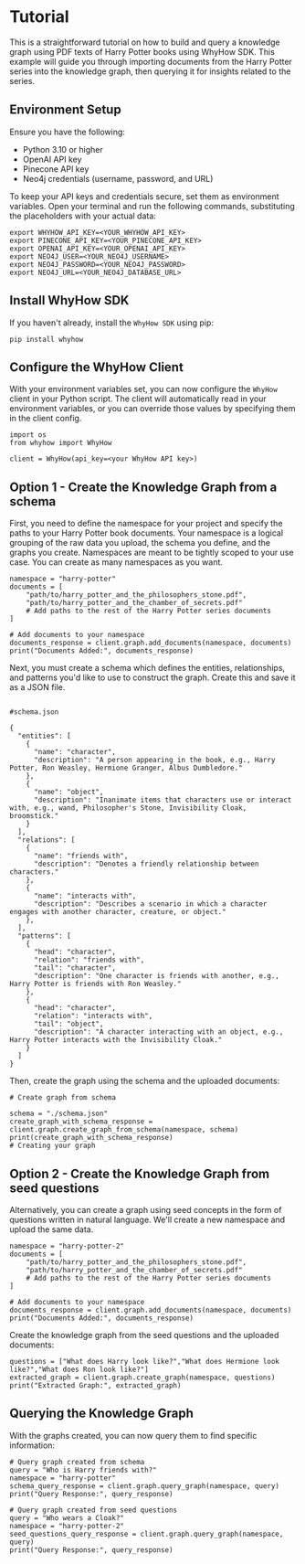 # Tutorial

This is a straightforward tutorial on how to build and query a knowledge graph using PDF texts of Harry Potter books using WhyHow SDK. This example will guide you through importing documents from the Harry Potter series into the knowledge graph, then querying it for insights related to the series.

## Environment Setup

Ensure you have the following:

- Python 3.10 or higher
- OpenAI API key
- Pinecone API key
- Neo4j credentials (username, password, and URL)

To keep your API keys and credentials secure, set them as environment variables. Open your terminal and run the following commands, substituting the placeholders with your actual data:

```shell
export WHYHOW_API_KEY=<YOUR_WHYHOW_API_KEY>
export PINECONE_API_KEY=<YOUR_PINECONE_API_KEY>
export OPENAI_API_KEY=<YOUR_OPENAI_API_KEY>
export NEO4J_USER=<YOUR_NEO4J_USERNAME>
export NEO4J_PASSWORD=<YOUR_NEO4J_PASSWORD>
export NEO4J_URL=<YOUR_NEO4J_DATABASE_URL>
```

## Install WhyHow SDK

If you haven't already, install the `WhyHow SDK` using pip:

```shell
pip install whyhow
```

## Configure the WhyHow Client

With your environment variables set, you can now configure the `WhyHow` client in your Python script. The client will automatically read in your environment variables, or you can override those values by specifying them in the client config.

```shell
import os
from whyhow import WhyHow

client = WhyHow(api_key=<your WhyHow API key>)
```

## Option 1 - Create the Knowledge Graph from a schema

First, you need to define the namespace for your project and specify the paths to your Harry Potter book documents. Your namespace is a logical grouping of the raw data you upload, the schema you define, and the graphs you create. Namespaces are meant to be tightly scoped to your use case. You can create as many namespaces as you want.

```shell
namespace = "harry-potter"
documents = [
    "path/to/harry_potter_and_the_philosophers_stone.pdf",
    "path/to/harry_potter_and_the_chamber_of_secrets.pdf"
    # Add paths to the rest of the Harry Potter series documents
]

# Add documents to your namespace
documents_response = client.graph.add_documents(namespace, documents)
print("Documents Added:", documents_response)

```

Next, you must create a schema which defines the entities, relationships, and patterns you'd like to use to construct the graph. Create this and save it as a JSON file.

```shell

#schema.json

{
  "entities": [
    {
      "name": "character",
      "description": "A person appearing in the book, e.g., Harry Potter, Ron Weasley, Hermione Granger, Albus Dumbledore."
    },
    {
      "name": "object",
      "description": "Inanimate items that characters use or interact with, e.g., wand, Philosopher's Stone, Invisibility Cloak, broomstick."
    }
  ],
  "relations": [
    {
      "name": "friends with",
      "description": "Denotes a friendly relationship between characters."
    },
    {
      "name": "interacts with",
      "description": "Describes a scenario in which a character engages with another character, creature, or object."
    },
  ],
  "patterns": [
    {
      "head": "character",
      "relation": "friends with",
      "tail": "character",
      "description": "One character is friends with another, e.g., Harry Potter is friends with Ron Weasley."
    },
    {
      "head": "character",
      "relation": "interacts with",
      "tail": "object",
      "description": "A character interacting with an object, e.g., Harry Potter interacts with the Invisibility Cloak."
    }
  ]
}

```

Then, create the graph using the schema and the uploaded documents:

```shell
# Create graph from schema

schema = "./schema.json"
create_graph_with_schema_response = client.graph.create_graph_from_schema(namespace, schema)
print(create_graph_with_schema_response)
# Creating your graph

```

## Option 2 - Create the Knowledge Graph from seed questions

Alternatively, you can create a graph using seed concepts in the form of questions written in natural language. We'll create a new namespace and upload the same data.

```shell
namespace = "harry-potter-2"
documents = [
    "path/to/harry_potter_and_the_philosophers_stone.pdf",
    "path/to/harry_potter_and_the_chamber_of_secrets.pdf"
    # Add paths to the rest of the Harry Potter series documents
]

# Add documents to your namespace
documents_response = client.graph.add_documents(namespace, documents)
print("Documents Added:", documents_response)

```

Create the knowledge graph from the seed questions and the uploaded documents:

```shell
questions = ["What does Harry look like?","What does Hermione look like?","What does Ron look like?"]
extracted_graph = client.graph.create_graph(namespace, questions)
print("Extracted Graph:", extracted_graph)

```

## Querying the Knowledge Graph

With the graphs created, you can now query them to find specific information:

```shell
# Query graph created from schema
query = "Who is Harry friends with?"
namespace = "harry-potter"
schema_query_response = client.graph.query_graph(namespace, query)
print("Query Response:", query_response)

# Query graph created from seed questions
query = "Who wears a Cloak?"
namespace = "harry-potter-2"
seed_questions_query_response = client.graph.query_graph(namespace, query)
print("Query Response:", query_response)

```
